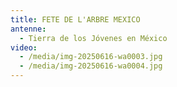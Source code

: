 ```yaml
---
title: FETE DE L'ARBRE MEXICO
antenne:
  - Tierra de los Jóvenes en México
video:
  - /media/img-20250616-wa0003.jpg
  - /media/img-20250616-wa0004.jpg
---
```

